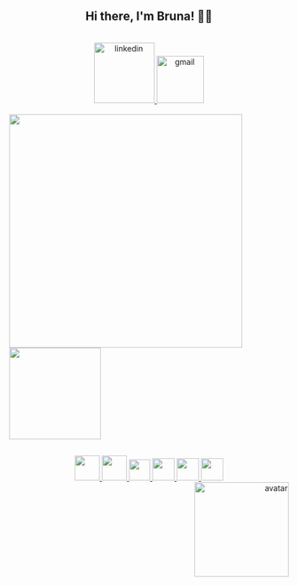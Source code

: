<h2 align="center"> 
  Hi there, I'm Bruna! 👩‍💻
</h2>  
<br>

<div align="center">
   <a href="https://www.linkedin.com/in/romeiro-bruna" target="_blank" >
    <img width="109rem" src="https://img.shields.io/badge/LinkedIn-0077B5?style=for-the-badge&logo=linkedin&logoColor=white" alt="linkedin" />
  </a>
   <a href="mailto:bruna.s.romeiro@gmail.com" target="_blank" >
    <img width="85rem" src="https://img.shields.io/badge/Gmail-D14836?style=for-the-badge&logo=gmail&logoColor=white" alt="gmail" />
  </a>
</div>
<br>

<div>
  <a href="https://github.com/romeiro-bru/github-readme-stats">
    <img width="420rem" align="center" src="https://github-readme-stats.vercel.app/api?username=romeiro-bru&show_icons=true&theme=cobalt" />
  </a>

  <a href="https://https://github.com/romeiro-bru/romeiro-bru&layout=compact">
    <img height="165rem" align="center" src="https://github-readme-stats.vercel.app/api/top-langs/?username=romeiro-bru&layout=compact&theme=cobalt&hide=Ruby" />
  </a>
</div>

##

<div align="center">
    <a href="https://github.com/romeiro-bru?tab=repositories" target="_blank">

  <img width="45rem"  src="https://cdn.jsdelivr.net/gh/devicons/devicon/icons/html5/html5-original-wordmark.svg" />
  <img width="45rem" src="https://cdn.jsdelivr.net/gh/devicons/devicon/icons/css3/css3-original-wordmark.svg" />
  <img width="38rem" src="https://cdn.jsdelivr.net/gh/devicons/devicon/icons/javascript/javascript-original.svg" />
  <img width="40rem"  src="https://cdn.jsdelivr.net/gh/devicons/devicon/icons/react/react-original-wordmark.svg" />
  <img width="40rem" src="https://cdn.jsdelivr.net/gh/devicons/devicon/icons/vscode/vscode-original-wordmark.svg" />
  <img width="40rem" src="https://cdn.jsdelivr.net/gh/devicons/devicon/icons/github/github-original.svg" />
        </a>

 </div>

<div align="right">
 <img  src="https://user-images.githubusercontent.com/56081906/147680402-8434cd2f-6781-4fbe-9edc-8a2be5fb2b64.png"  height="170" alt="avatar">
</div>



<!--
**romeiro-bru/romeiro-bru** is a ✨ _special_ ✨ repository because its `README.md` (this file) appears on your GitHub profile.

Here are some ideas to get you started:

- 🔭 I’m currently working on ...
- 🌱 I’m currently learning ...
- 👯 I’m looking to collaborate on ...
- 🤔 I’m looking for help with ...
- 💬 Ask me about ...
- 📫 How to reach me: ...
- 😄 Pronouns: ...
- ⚡ Fun fact: ...
-->
